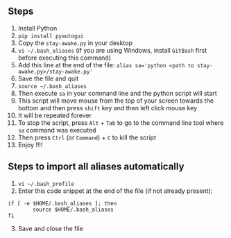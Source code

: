 ## Steps
1. Install Python
2. `pip install pyautogui`
3. Copy the `stay-awake.py` in your desktop
4. `vi ~/.bash_aliases` (if you are using Windows, install `GitBash` first before executing this command)
5. Add this line at the end of the file: `alias sa='python <path to stay-awake.py>/stay-awake.py'`
6. Save the file and quit
7. `source ~/.bash_aliases`
8. Then execute `sa` in your command line and the python script will start
9. This script will move mouse from the top of your screen towards the bottom and then press `shift` key and then left click mouse key
10. It will be repeated forever
11. To stop the script, press `Alt` + `Tab` to go to the command line tool where `sa` command was executed
12. Then press `Ctrl` (or `Command`) + `C` to kill the script
13. Enjoy !!!!

## Steps to import all aliases automatically
1. `vi ~/.bash_profile`
2. Enter this code snippet at the end of the file (if not already present):
```
if [ -e $HOME/.bash_aliases ]; then
        source $HOME/.bash_aliases
fi
```
3. Save and close the file
